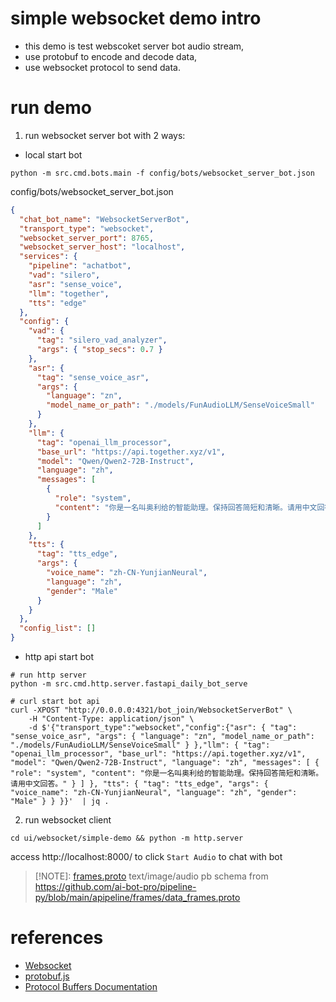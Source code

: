 # simple websocket demo intro
- this demo is test webscoket server bot audio stream, 
- use protobuf to encode and decode data, 
- use websocket protocol to send data.

# run demo
1. run websocket server bot with 2 ways:
- local start bot
```shell
python -m src.cmd.bots.main -f config/bots/websocket_server_bot.json
```
config/bots/websocket_server_bot.json
```json
{
  "chat_bot_name": "WebsocketServerBot",
  "transport_type": "websocket",
  "websocket_server_port": 8765,
  "websocket_server_host": "localhost",
  "services": {
    "pipeline": "achatbot",
    "vad": "silero",
    "asr": "sense_voice",
    "llm": "together",
    "tts": "edge"
  },
  "config": {
    "vad": {
      "tag": "silero_vad_analyzer",
      "args": { "stop_secs": 0.7 }
    },
    "asr": {
      "tag": "sense_voice_asr",
      "args": {
        "language": "zn",
        "model_name_or_path": "./models/FunAudioLLM/SenseVoiceSmall"
      }
    },
    "llm": {
      "tag": "openai_llm_processor",
      "base_url": "https://api.together.xyz/v1",
      "model": "Qwen/Qwen2-72B-Instruct",
      "language": "zh",
      "messages": [
        {
          "role": "system",
          "content": "你是一名叫奥利给的智能助理。保持回答简短和清晰。请用中文回答。"
        }
      ]
    },
    "tts": {
      "tag": "tts_edge",
      "args": {
        "voice_name": "zh-CN-YunjianNeural",
        "language": "zh",
        "gender": "Male"
      }
    }
  },
  "config_list": []
}
```

- http api start bot
```shell
# run http server
python -m src.cmd.http.server.fastapi_daily_bot_serve 

# curl start bot api
curl -XPOST "http://0.0.0.0:4321/bot_join/WebsocketServerBot" \                                     
    -H "Content-Type: application/json" \
    -d $'{"transport_type":"websocket","config":{"asr": { "tag": "sense_voice_asr", "args": { "language": "zn", "model_name_or_path": "./models/FunAudioLLM/SenseVoiceSmall" } },"llm": { "tag": "openai_llm_processor", "base_url": "https://api.together.xyz/v1", "model": "Qwen/Qwen2-72B-Instruct", "language": "zh", "messages": [ { "role": "system", "content": "你是一名叫奥利给的智能助理。保持回答简短和清晰。请用中文回答。" } ] }, "tts": { "tag": "tts_edge", "args": { "voice_name": "zh-CN-YunjianNeural", "language": "zh", "gender": "Male" } } }}'  | jq .
```

2. run websocket client 
```shell
cd ui/websocket/simple-demo && python -m http.server
```
access http://localhost:8000/  to click `Start Audio` to chat with bot


> [!NOTE]: [frames.proto](./frames.proto) text/image/audio pb schema from https://github.com/ai-bot-pro/pipeline-py/blob/main/apipeline/frames/data_frames.proto 

# references
- [Websocket](https://en.wikipedia.org/wiki/WebSocket)
- [protobuf.js](https://github.com/protobufjs/protobuf.js)
- [Protocol Buffers Documentation](https://protobuf.dev/overview/)